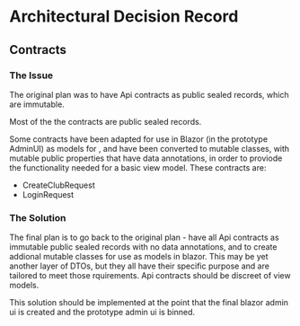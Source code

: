 # Architectural Decision Record

## Contracts

### The Issue

The original plan was to have Api contracts as public sealed records, which are immutable.

Most of the the contracts are public sealed records.

Some contracts have been adapted for use in Blazor (in the prototype AdminUI) as models for , and have been converted to mutable classes, with mutable public properties that have data annotations, in order to proviode the functionality needed for a basic view model.  These contracts are:
- CreateClubRequest
- LoginRequest

### The Solution

The final plan is to go back to the original plan - have all Api contracts as immutable public sealed records with no data annotations, and to create addional mutable classes for use as models in blazor.  This may be yet another layer of DTOs, but they all have their specific purpose and are tailored to meet those rquirements.  Api contracts should be discreet of view models.

This solution should be implemented at the point that the final blazor admin ui is created and the prototype admin ui is binned.
